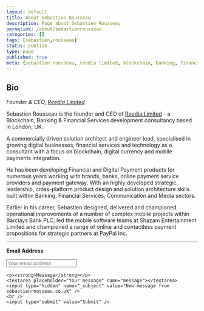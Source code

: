 ```yaml
---
layout: default
title: About Sebastien Rousseau
description: Page about Sebastien Rousseau
permalink: /about/sebastienrousseau
categories: []
tags: [sebastien,rousseau]
status: publish
type: page
published: true
meta: {sebastien rousseau, reedia limited, blockchain, banking, financial services, solution architect, engineer lead, london }
---
```


## Bio

_Founder & CEO, <a href="https://reedia.com">Reedia Limited</a>_

Sebastien Rousseau is the founder and CEO of <a href="https://reedia.com">Reedia Limited</a> - a Blockchain, Banking & Financial Services development consultancy based in London, UK.

A commercially driven solution architect and engineer lead, specialised in growing digital businesses, financial services and technology as a consultant with a focus on blockchain, digital currency and mobile payments integration.

He has been developing Financial and Digital Payment products for numerous years working with brands, banks, online payment service providers and payment gateway. With an highly developed strategic leadership, cross-platform product design and solution architecture skills built within Banking, Financial Services, Communication and Media sectors.

Earlier in his career, Sebastien designed, delivered and championed operational improvements of a number of complex mobile projects within Barclays Bank PLC; led the mobile software teams at Shazam Entertainment Limited and championed a range of online and contactless payment propositions for strategic partners at PayPal Inc.

<hr />

  <form id="contactform" method="POST" action="https://formspree.io/hello@sebastienrousseau.co.uk">
    <p><strong>Email Address</strong></p>
    <input type="email" name="_replyto" placeholder="Your email address" />

    <p><strong>Message</strong></p>
    <textarea placeholder="Your message" name="message"></textarea>
    <input type="hidden" name="_subject" value="New message from sebastienrousseau.co.uk" />
    <br />
    <input type="submit" value="Submit" />
  </form>
